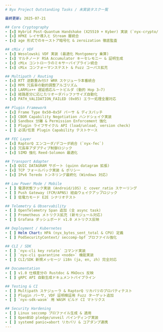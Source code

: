 ```yaml
---
# Nyx Project Outstanding Tasks / 未実装タスク一覧

最終更新: 2025-07-21

## Core Cryptography
- [x] Hybrid Post-Quantum Handshake (X25519 + Kyber) 実装 (`nyx-crypto/hybrid.rs` 完全化)
- [x] HPKE レイヤ導入と Stream 層統合
- [x] age 形式でのキーストア暗号化 & zeroization 徹底監査

## cMix / VDF
- [x] Wesolowski VDF 実装 (最適化 Montgomery 乗算)
- [x] マルチノード RSA Accumulator キーセレモニー & 証明生成
- [x] cMix コントローラのミキサーパイプライン統合
- [x] cMix コンフォーマンステスト & Fuzz コーパス拡充

## Multipath / Routing
- [x] RTT 逆数重み付け WRR スケジューラ本番統合
- [x] MPR 冗長率の動的調整アルゴリズム
- [x] LARMix++ 遅延感応ルートビルダ (動的 Hop 3–7)
- [x] 経路差分に応じたリオーダバッファサイズ自動化
- [x] PATH_VALIDATION_FAILED (0x05) エラー処理全層対応

## Plugin Framework
- [x] Frame Type 0x50–0x5F パーサ & ディスパッチ
- [x] CBOR Capability Negotiation ハンドシェイク実装
- [x] Sandbox 分離 & Permission Enforcement 強化
- [ ] Plugin ライフサイクル API (load/unload, version check)
- [ ] 必須/任意 Plugin Capability テストケース

## FEC Layer
- [x] RaptorQ エンコーダ/デコーダ統合 (`nyx-fec`)
- [x] 冗長率アダプティブ制御ロジック
- [x] SIMD 強化 Reed-Solomon 最適化

## Transport Adapter
- [x] QUIC DATAGRAM サポート (quinn datagram 拡張)
- [x] TCP フォールバック実装 & ポリシー
- [x] IPv6 Teredo トンネリング最終化 (Windows 対応)

## Low Power Mode / Mobile
- [ ] 電源状態フック実装 (Android/iOS) と cover_ratio スケーリング
- [ ] Push Gateway (FCM/APNS) 経由ウェイクアップロジック
- [ ] 低電力モード E2E シナリオテスト

## Telemetry & Observability
- [ ] OpenTelemetry Span 追加 (全 async task)
- [ ] Prometheus メトリクス拡充 (新モジュール対応)
- [ ] Grafana ダッシュボード v1.0 メトリクス反映

## Deployment / Kubernetes
- [ ] Helm Chart: HPA (nyx_bytes_sent_total & CPU) 定義
- [ ] PodSecurityContext/ seccomp-bpf プロファイル強化

## CLI / SDK
- [ ] `nyx-cli key rotate` コマンド実装
- [ ] `nyx-cli quarantine <node>` 機能実装
- [ ] CLI/SDK 新規メッセージ i18n (ja, en, zh) 完全対応

## Documentation
- [ ] v1.0 仕様差分の Rustdoc & MkDocs 反映
- [ ] gRPC API 自動生成ドキュメントパイプライン

## Testing & CI
- [ ] Multipath スケジューラ & RaptorQ リカバリのプロパティテスト
- [ ] Plugin パーサ, VDF 証明検証用 Fuzz ターゲット追加
- [ ] `nyx-sdk-wasm` 用 WASM ビルド CI マトリクス

## Security Hardening
- [ ] Linux seccomp プロファイル生成 & 適用
- [ ] OpenBSD pledge/unveil バインディング実装
- [ ] systemd panic=abort リカバリ & コアダンプ連携
---
```

